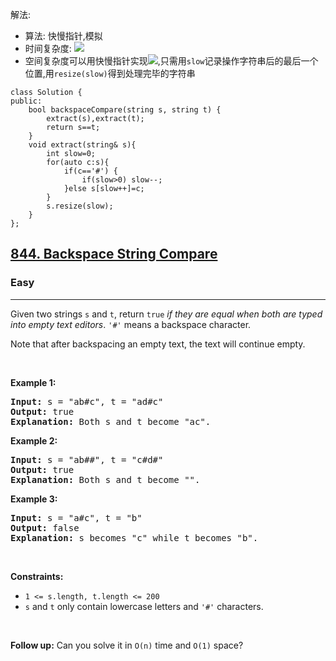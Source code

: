 解法: 
- 算法: 快慢指针,模拟
- 时间复杂度: <img src="https://render.githubusercontent.com/render/math?math=O(n)">
- 空间复杂度可以用快慢指针实现<img src="https://render.githubusercontent.com/render/math?math=O(1)">,只需用`slow`记录操作字符串后的最后一个位置,用`resize(slow)`得到处理完毕的字符串
```
class Solution {
public:
    bool backspaceCompare(string s, string t) {
        extract(s),extract(t);
        return s==t;
    }
    void extract(string& s){
        int slow=0;
        for(auto c:s){
            if(c=='#') {
                if(slow>0) slow--;
            }else s[slow++]=c;
        }
        s.resize(slow);
    }
};
```


<h2><a href="https://leetcode.com/problems/backspace-string-compare/">844. Backspace String Compare</a></h2><h3>Easy</h3><hr><div><p>Given two strings <code>s</code> and <code>t</code>, return <code>true</code> <em>if they are equal when both are typed into empty text editors</em>. <code>'#'</code> means a backspace character.</p>

<p>Note that after backspacing an empty text, the text will continue empty.</p>

<p>&nbsp;</p>
<p><strong>Example 1:</strong></p>

<pre><strong>Input:</strong> s = "ab#c", t = "ad#c"
<strong>Output:</strong> true
<strong>Explanation:</strong> Both s and t become "ac".
</pre>

<p><strong>Example 2:</strong></p>

<pre><strong>Input:</strong> s = "ab##", t = "c#d#"
<strong>Output:</strong> true
<strong>Explanation:</strong> Both s and t become "".
</pre>

<p><strong>Example 3:</strong></p>

<pre><strong>Input:</strong> s = "a#c", t = "b"
<strong>Output:</strong> false
<strong>Explanation:</strong> s becomes "c" while t becomes "b".
</pre>

<p>&nbsp;</p>
<p><strong>Constraints:</strong></p>

<ul>
	<li><code><span>1 &lt;= s.length, t.length &lt;= 200</span></code></li>
	<li><span><code>s</code> and <code>t</code> only contain lowercase letters and <code>'#'</code> characters.</span></li>
</ul>

<p>&nbsp;</p>
<p><strong>Follow up:</strong> Can you solve it in <code>O(n)</code> time and <code>O(1)</code> space?</p>
</div>
